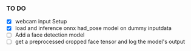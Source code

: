 ### TO DO 
- [x] webcam input Setup 
- [x] load and inference onnx had_pose model on dummy inputdata 
- [ ] Add a face detection model
- [ ] get a preprocessed cropped face tensor and log the model's output
